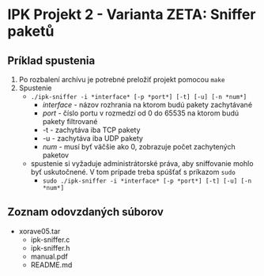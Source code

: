 # IPK Projekt 2 - Varianta ZETA: Sniffer paketů

## Príklad spustenia
1. Po rozbalení archívu je potrebné preložiť projekt pomocou `make`
2. Spustenie 
    * `./ipk-sniffer -i *interface* [-p *port*] [-t] [-u] [-n *num*] `
        * *interface* - názov rozhrania na ktorom budú pakety zachytávané
        * *port* - číslo portu v rozmedzí od 0 do 65535 na ktorom budú pakety filtrované
        * -t - zachytáva iba TCP pakety
        * -u - zachytáva iba UDP pakety
        * *num* - musí byť väčšie ako 0, zobrazuje počet zachytených paketov
    * spustenie si vyžaduje administrátorské práva, aby sniffovanie mohlo byť uskutočnené. V tom prípade treba spúšťať s príkazom `sudo`
        * `sudo ./ipk-sniffer -i *interface* [-p *port*] [-t] [-u] [-n *num*] `

## Zoznam odovzdaných súborov
* xorave05.tar
    - ipk-sniffer.c
    - ipk-sniffer.h
    - manual.pdf
    - README.md
